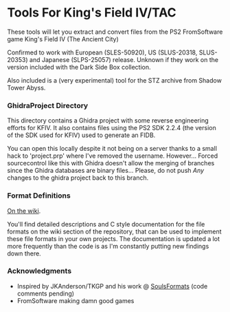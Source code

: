 # Tools For King's Field IV/TAC
These tools will let you extract and convert files from the PS2 FromSoftware game King's Field IV (The Ancient City)

Confirmed to work with European (SLES-50920), US (SLUS-20318, SLUS-20353) and Japanese (SLPS-25057) release. Unknown if they work on the version included with the Dark Side Box collection.

Also included is a (very experimental) tool for the STZ archive from Shadow Tower Abyss.

### GhidraProject Directory
This directory contains a Ghidra project with some reverse engineering efforts for KFIV. It also contains files using the PS2 SDK 2.2.4 (the version of the SDK used for KFIV) used to generate an FIDB.

You can open this locally despite it not being on a server thanks to a small hack to 'project.prp' where I've removed the username. However... Forced sourcecontrol like this with Ghidra doesn't allow the merging of branches since the Ghidra databases are binary files... Please, do not push *Any* changes to the ghidra project back to this branch.

### Format Definitions
[On the wiki](https://github.com/TheStolenBattenberg/ToolsForKFIV/wiki).

You'll find detailed descriptions and C style documentation for the file formats on the wiki section of the repository, that can be used to implement these file formats in your own projects. The documentation is updated a lot more frequently than the code is as I'm constantly putting new findings down there.

### Acknowledgments
* Inspired by JKAnderson/TKGP and his work @ [SoulsFormats](https://github.com/JKAnderson/SoulsFormats "SoulsFormats repository on GitHub") (code comments pending)
* FromSoftware making damn good games
